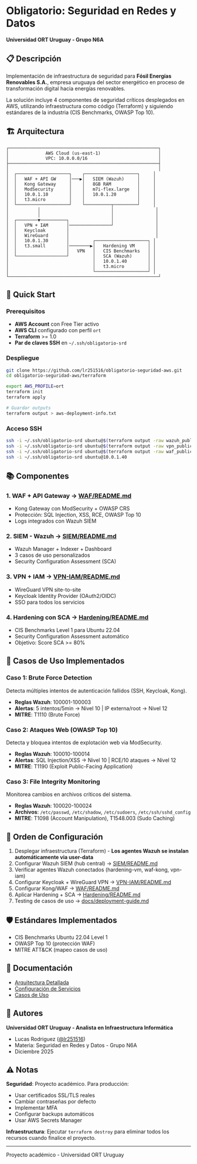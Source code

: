 # Obligatorio: Seguridad en Redes y Datos
**Universidad ORT Uruguay - Grupo N6A**

## 📋 Descripción

Implementación de infraestructura de seguridad para **Fósil Energías Renovables S.A.**, empresa uruguaya del sector energético en proceso de transformación digital hacia energías renovables.

La solución incluye 4 componentes de seguridad críticos desplegados en AWS, utilizando infraestructura como código (Terraform) y siguiendo estándares de la industria (CIS Benchmarks, OWASP Top 10).

## 🏗️ Arquitectura
```
┌─────────────────────────────────────────────────────────┐
│              AWS Cloud (us-east-1)                      │
│              VPC: 10.0.0.0/16                           │
├─────────────────────────────────────────────────────────┤
│                                                         │
│  ┌────────────────────┐    ┌────────────────────┐     │
│  │   WAF + API GW     │───▶│   SIEM (Wazuh)     │     │
│  │   Kong Gateway     │    │   8GB RAM          │     │
│  │   ModSecurity      │    │   m7i-flex.large   │     │
│  │   10.0.1.10        │    │   10.0.1.20        │     │
│  │   t3.micro         │    │                    │     │
│  └────────────────────┘    └──────────┬─────────┘     │
│           │                           │                │
│           │                           │                │
│  ┌────────▼──────────┐                │                │
│  │   VPN + IAM       │────────────────┘                │
│  │   Keycloak        │                                 │
│  │   WireGuard       │                                 │
│  │   10.0.1.30       │         ┌────────────────────┐ │
│  │   t3.small        │────────▶│   Hardening VM     │ │
│  │                   │   VPN   │   CIS Benchmarks   │ │
│  └───────────────────┘         │   SCA (Wazuh)      │ │
│                                │   10.0.1.40        │ │
│                                │   t3.micro         │ │
│                                └────────────────────┘ │
└─────────────────────────────────────────────────────────┘
```

## 🚀 Quick Start

### Prerequisitos

- **AWS Account** con Free Tier activo
- **AWS CLI** configurado con perfil `ort`
- **Terraform** >= 1.0
- **Par de claves SSH** en `~/.ssh/obligatorio-srd`

### Despliegue
```bash
git clone https://github.com/lr251516/obligatorio-seguridad-aws.git
cd obligatorio-seguridad-aws/terraform

export AWS_PROFILE=ort
terraform init
terraform apply

# Guardar outputs
terraform output > aws-deployment-info.txt
```

### Acceso SSH
```bash
ssh -i ~/.ssh/obligatorio-srd ubuntu@$(terraform output -raw wazuh_public_ip)   # Wazuh
ssh -i ~/.ssh/obligatorio-srd ubuntu@$(terraform output -raw vpn_public_ip)     # VPN/IAM
ssh -i ~/.ssh/obligatorio-srd ubuntu@$(terraform output -raw waf_public_ip)     # WAF
ssh -i ~/.ssh/obligatorio-srd ubuntu@10.0.1.40                                  # Hardening (via VPN)
```

## 📚 Componentes

### 1. WAF + API Gateway → [WAF/README.md](WAF/README.md)
- Kong Gateway con ModSecurity + OWASP CRS
- Protección: SQL Injection, XSS, RCE, OWASP Top 10
- Logs integrados con Wazuh SIEM

### 2. SIEM - Wazuh → [SIEM/README.md](SIEM/README.md)
- Wazuh Manager + Indexer + Dashboard
- 3 casos de uso personalizados
- Security Configuration Assessment (SCA)

### 3. VPN + IAM → [VPN-IAM/README.md](VPN-IAM/README.md)
- WireGuard VPN site-to-site
- Keycloak Identity Provider (OAuth2/OIDC)
- SSO para todos los servicios

### 4. Hardening con SCA → [Hardening/README.md](Hardening/README.md)
- CIS Benchmarks Level 1 para Ubuntu 22.04
- Security Configuration Assessment automático
- Objetivo: Score SCA >= 80%

## 🎯 Casos de Uso Implementados

### Caso 1: Brute Force Detection
Detecta múltiples intentos de autenticación fallidos (SSH, Keycloak, Kong).
- **Reglas Wazuh**: 100001-100003
- **Alertas**: 5 intentos/5min → Nivel 10 | IP externa/root → Nivel 12
- **MITRE**: T1110 (Brute Force)

### Caso 2: Ataques Web (OWASP Top 10)
Detecta y bloquea intentos de explotación web via ModSecurity.
- **Reglas Wazuh**: 100010-100014
- **Alertas**: SQL Injection/XSS → Nivel 10 | RCE/10 ataques → Nivel 12
- **MITRE**: T1190 (Exploit Public-Facing Application)

### Caso 3: File Integrity Monitoring
Monitorea cambios en archivos críticos del sistema.
- **Reglas Wazuh**: 100020-100024
- **Archivos**: `/etc/passwd`, `/etc/shadow`, `/etc/sudoers`, `/etc/ssh/sshd_config`
- **MITRE**: T1098 (Account Manipulation), T1548.003 (Sudo Caching)

## 🔧 Orden de Configuración

1. Desplegar infraestructura (Terraform) - **Los agentes Wazuh se instalan automáticamente via user-data**
2. Configurar Wazuh SIEM (hub central) → [SIEM/README.md](SIEM/README.md)
3. Verificar agentes Wazuh conectados (hardening-vm, waf-kong, vpn-iam)
4. Configurar Keycloak + WireGuard VPN → [VPN-IAM/README.md](VPN-IAM/README.md)
5. Configurar Kong/WAF → [WAF/README.md](WAF/README.md)
6. Aplicar Hardening + SCA → [Hardening/README.md](Hardening/README.md)
7. Testing de casos de uso → [docs/deployment-guide.md](docs/deployment-guide.md)

## 🛡️ Estándares Implementados

- CIS Benchmarks Ubuntu 22.04 Level 1
- OWASP Top 10 (protección WAF)
- MITRE ATT&CK (mapeo casos de uso)

## 📝 Documentación

- [Arquitectura Detallada](docs/arquitectura.md)
- [Configuración de Servicios](docs/configuracion.md)
- [Casos de Uso](docs/casos-de-uso.md)

## 👥 Autores

**Universidad ORT Uruguay - Analista en Infraestructura Informática**
- Lucas Rodriguez ([@lr251516](https://github.com/lr251516))
- Materia: Seguridad en Redes y Datos - Grupo N6A
- Diciembre 2025

## ⚠️ Notas

**Seguridad**: Proyecto académico. Para producción:
- Usar certificados SSL/TLS reales
- Cambiar contraseñas por defecto
- Implementar MFA
- Configurar backups automáticos
- Usar AWS Secrets Manager

**Infraestructura**: Ejecutar `terraform destroy` para eliminar todos los recursos cuando finalice el proyecto.

---

Proyecto académico - Universidad ORT Uruguay